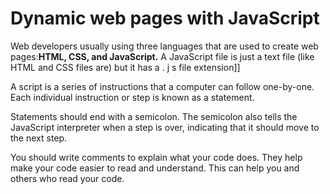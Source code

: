 # Dynamic web pages with JavaScript

Web developers usually using three languages that are used to create web pages:**HTML, CSS, and JavaScript.**
A JavaScript file is just a text file (like HTML and CSS files are) but it has a . j s file extension]]

A script is a series of instructions that a computer can follow one-by-one. Each individual instruction or step is known as a statement. 

Statements should end with a semicolon. The semicolon also tells the JavaScript interpreter
when a step is over, indicating that it should move to the next step.

You should write comments to explain what your code does. They help make your code easier to read and understand. This can help you and others who read your code.
